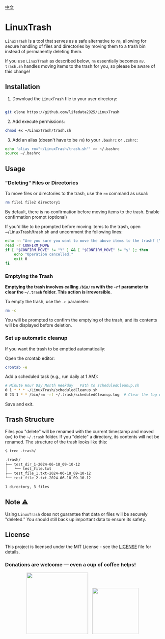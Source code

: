 [中文](./README.zh-CN.md)

# LinuxTrash
`LinuxTrash` is a tool that serves as a safe alternative to `rm`, allowing for secure handling of files and directories by moving them to a trash bin instead of permanently deleting them.

If you use `LinuxTrash` as described below, `rm` essentially becomes `mv`. `trash.sh` handles moving items to the trash for you, so please be aware of this change!

## Installation

1. Download the `LinuxTrash` file to your user directory:
```bash

git clone https://github.com/lifedata2025/LinuxTrash

```

2. Add execute permissions:
```bash
chmod +x ~/LinuxTrash/trash.sh
```

3. Add an alias (doesn't have to be `rm`) to your `.bashrc` or `.zshrc`:
```bash
echo 'alias rm="~/LinuxTrash/trash.sh"' >> ~/.bashrc
source ~/.bashrc
```

## Usage
### "Deleting" Files or Directories
To move files or directories to the trash, use the `rm` command as usual:

```bash
rm file1 file2 directory1
```

By default, there is no confirmation before moving items to the trash.
Enable confirmation prompt (optional)

If you'd like to be prompted before moving items to the trash, open ~/LinuxTrash/trash.sh and uncomment the following lines:

```bash
echo -n "Are you sure you want to move the above items to the trash? [Y/N]: "
read -r CONFIRM_MOVE
if [ "$CONFIRM_MOVE" != "Y" ] && [ "$CONFIRM_MOVE" != "y" ]; then
    echo "Operation cancelled."
    exit 0
fi
```

### Emptying the Trash

**Emptying the trash involves calling `/bin/rm` with the `-rf` parameter to clear the `~/.trash` folder. This action is irreversible.**

To empty the trash, use the `-c` parameter:

```bash
rm -c
```
You will be prompted to confirm the emptying of the trash, and its contents will be displayed before deletion.

### Set up automatic cleanup

If you want the trash to be emptied automatically:

Open the crontab editor:

```bash
crontab -e
```

Add a scheduled task (e.g., run daily at 1 AM):

```bash
# Minute Hour Day Month Weekday   Path to scheduledCleanup.sh
0 1 * * * ~/LinuxTrash/scheduledCleanup.sh
0 23 1 * * /bin/rm -rf ~/.trash/scheduledCleanup.log  # Clear the log on the 1st of every month at 11 PM
```

Save and exit.

## Trash Structure
Files you "delete" will be renamed with the current timestamp and moved (`mv`) to the `~/.trash` folder. If you "delete" a directory, its contents will not be renamed. The structure of the trash looks like this:

```bash
$ tree .trash/

.trash/
├── test_dir_1-2024-06-18_09-10-12
│   └── test_file.txt
├── test_file_1.txt-2024-06-18_09-10-12
└── test_file_2.txt-2024-06-18_09-10-12

1 directory, 3 files
```

## Note ⚠️
Using `LinuxTrash` does not guarantee that data or files will be securely "deleted." You should still back up important data to ensure its safety.

## License
This project is licensed under the MIT License - see the [LICENSE](./LICENSE) file for details.

### Donations are welcome — even a cup of coffee helps!

<p align="center">
  <img src="https://github.com/user-attachments/assets/da09772b-146b-4d27-828f-012225527d33" width="200" style="margin-right:10px;" />
  <img src="https://github.com/user-attachments/assets/c2dddd0d-fe0f-40ad-8672-6b51cf77696a" width="150" />
</p>

